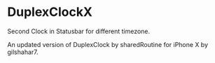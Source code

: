 DuplexClockX
===========

Second Clock in Statusbar for different timezone.

An updated version of DuplexClock by sharedRoutine for iPhone X by gilshahar7.
